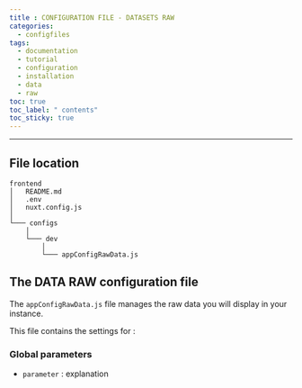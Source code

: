 ```yaml
---
title : CONFIGURATION FILE - DATASETS RAW
categories:
  - configfiles
tags:
  - documentation
  - tutorial
  - configuration
  - installation
  - data
  - raw
toc: true
toc_label: " contents"
toc_sticky: true
---
```


--------

## File location

```shell
frontend
│   README.md
│   .env
│   nuxt.config.js
│
└─── configs
    │
    └─── dev
        │
        └─── appConfigRawData.js

```

## The DATA RAW configuration file

The `appConfigRawData.js` file manages the raw data you will display in your instance.

This file contains the settings for :

### Global parameters

- `parameter` : explanation
